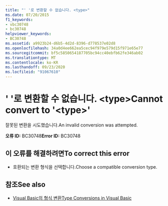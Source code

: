 ```yaml
---
title: "' '로 변환할 수 없습니다. <type>"
ms.date: 07/20/2015
f1_keywords:
- vbc30748
- bc30748
helpviewer_keywords:
- BC30748
ms.assetid: a9923b24-d6b5-4d2d-8396-d778537e02d8
ms.openlocfilehash: 34a0d4ee662ea5cec94f979e579d15f971e65e77
ms.sourcegitcommit: bf5c5850654187705bc94cc40ebfb62fe346ab02
ms.translationtype: MT
ms.contentlocale: ko-KR
ms.lasthandoff: 09/23/2020
ms.locfileid: "91067610"
---
```

# <a name="cannot-convert-to-type"></a><span data-ttu-id="1b2c0-102">' '로 변환할 수 없습니다. \<type></span><span class="sxs-lookup"><span data-stu-id="1b2c0-102">Cannot convert to '\<type>'</span></span>

<span data-ttu-id="1b2c0-103">잘못된 변환을 시도했습니다.</span><span class="sxs-lookup"><span data-stu-id="1b2c0-103">An invalid conversion was attempted.</span></span>  
  
 <span data-ttu-id="1b2c0-104">**오류 ID:** BC30748</span><span class="sxs-lookup"><span data-stu-id="1b2c0-104">**Error ID:** BC30748</span></span>  
  
## <a name="to-correct-this-error"></a><span data-ttu-id="1b2c0-105">이 오류를 해결하려면</span><span class="sxs-lookup"><span data-stu-id="1b2c0-105">To correct this error</span></span>  
  
- <span data-ttu-id="1b2c0-106">호환되는 변환 형식을 선택합니다.</span><span class="sxs-lookup"><span data-stu-id="1b2c0-106">Choose a compatible conversion type.</span></span>  
  
## <a name="see-also"></a><span data-ttu-id="1b2c0-107">참조</span><span class="sxs-lookup"><span data-stu-id="1b2c0-107">See also</span></span>

- [<span data-ttu-id="1b2c0-108">Visual Basic의 형식 변환</span><span class="sxs-lookup"><span data-stu-id="1b2c0-108">Type Conversions in Visual Basic</span></span>](../programming-guide/language-features/data-types/type-conversions.md)
